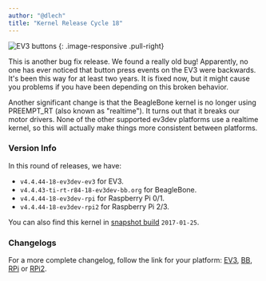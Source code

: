 ```yaml
---
author: "@dlech"
title: "Kernel Release Cycle 18"
---
```


![EV3 buttons](/images/ev3/labeled-buttons.png)
{: .image-responsive .pull-right}

This is another bug fix release. We found a really old bug! Apparently, no one
has ever noticed that button press events on the EV3 were backwards. It's
been this way for at least two years. It is fixed now, but it might cause you
problems if you have been depending on this broken behavior.

<!--more-->

Another significant change is that the BeagleBone kernel is no longer using
PREEMPT_RT (also known as "realtime"). It turns out that it breaks our motor
drivers. None of the other supported ev3dev platforms use a realtime kernel,
so this will actually make things more consistent between platforms.


### Version Info

In this round of releases, we have:

* `v4.4.44-18-ev3dev-ev3` for EV3.
* `v4.4.43-ti-rt-r84-18-ev3dev-bb.org` for BeagleBone.
* `v4.4.44-18-ev3dev-rpi` for Raspberry Pi 0/1.
* `v4.4.44-18-ev3dev-rpi2` for Raspberry Pi 2/3.

You can also find this kernel in [snapshot build][download] `2017-01-25`.

[download]: https://oss.jfrog.org/list/oss-snapshot-local/org/ev3dev/brickstrap/


### Changelogs

For a more complete changelog, follow the link for your platform:
[EV3][ev3-changelog], [BB][bb.org-changelog], [RPi][rpi-changelog] or [RPi2][rpi2-changelog].

[ev3-changelog]: https://github.com/ev3dev/ev3dev-kpkg/blob/5bae32b67e830515448e47dbd810ee7126412022/ev3dev-ev3/changelog
[bb.org-changelog]: https://github.com/ev3dev/ev3dev-kpkg/blob/5bae32b67e830515448e47dbd810ee7126412022/ev3dev-bb.org/changelog
[rpi-changelog]: https://github.com/ev3dev/ev3dev-kpkg/blob/5bae32b67e830515448e47dbd810ee7126412022/ev3dev-rpi/changelog
[rpi2-changelog]: https://github.com/ev3dev/ev3dev-kpkg/blob/5bae32b67e830515448e47dbd810ee7126412022/ev3dev-rpi2/changelog
